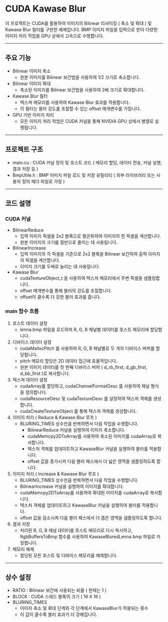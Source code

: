 # CUDA Kawase Blur 
이 프로젝트는 CUDA를 활용하여 이미지의 Bilinear 리사이징 ( 축소 및 확대 ) 및 Kawase Blur 필터를 구현한 예제입니다. 
BMP 이미지 파일을 입력으로 받아 다양한 이미지 처리 작업을 GPU 상에서 고속으로 수행합니다. 


---

## 주요 기능
- Bilinear 이미지 축소
  - 원본 이미지를 Bilinear 보간법을 사용하여 1/2 크기로 축소합니다.  
- Bilinear 이미지 확대
  - 축소된 이미지를 Bilinear 보간법을 사용하여 2배 크기로 확대합니다. 
- Kawase Blur 필터
  - 텍스쳐 메모리를 사용하여 Kawase Blur 효과를 적용합니다.
  - 이 필터는 블러 강도를 조절할 수 있는 offset 매개변수를 가집니다.
- GPU 기반 이미지 처리
  - 모든 이미지 처리 작업은 CUDA 커널을 통해 NVIDIA GPU 상에서 병렬로 실행됩니다.


---

## 프로젝트 구조
- main.cu : CUDA 커널 정의 및 호스트 코드 ( 메모리 할당, 데이터 전송, 커널 실행, 결과 저장 등 )
- BmpUtile.h : BMP 이미지 파일 로드 및 저장 유틸리티 ( 외부 라이브러리 또는 사용자 정의 헤더 파일로 가정 )


---

## 코드 설명
### CUDA 커널
- BilinearReduce
  - 입력 이미지 픽셀을 2x2 블록으로 평균화하여 이미지의 한 픽셀을 계산합니다.
  - 원본 이미지의 크기를 절반으로 줄이는 데 사용됩니다.
- BilinearIncrease
  - 입력 이미지의 각 픽셀을 기준으로 2x2 블록을 Bilinear 보간하여 출력 이미지의 픽셀을 계산합니다.
  - 이미지 크기를 두배로 늘리는 데 사용됩니다.
- Kawase Blur
  - cudaTextureObject_t 을 사용하여 텍스처 메모리에서 주변 픽셀을 샘플링합니다.
  - offset 매개변수를 통해 블러의 강도를 조절합니다.
  - offset이 클수록 더 강한 블러 효과를 줍니다.

### main 함수 흐름
1. 호스트 데이터 설정
   - lenna.bmp 파일을 로드하여 R, G, B 채널별 데이터를 호스트 메모리에 할당합니다. 
2. 디바이스 데이터 설정
   - cudaMallocPitch 를 사용하여 R, G, B 채널별로 두 개의 디바이스 버퍼를 할당합니다.
   - pitch 메모리 할당은 2D 데이터 접근에 효율적입니다.
   - 원본 이미지 데이터를 첫 번째 디바이스 버퍼 ( d_rb_first, d_gb_first, d_bb_first )로 복사합니다.  
3. 텍스쳐 데이터 설정
   - cudaArray를 할당하고, cudaChannelFormatDesc 를 사용하여 채널 형식을 정의합니다.
   - cudaResourceDesc 및 cudaTextureDesc 를 설정하여 텍스처 객체를 생성합니다.
   - cudaCreateTextureObject 를 통해 텍스처 객체를 생성합니다. 
4. 이미지 처리 ( Reduce & Kawase Blur 루프 )
   - BLURING_TIMES 상수만큼 반복하면서 다음 작업을 수행합니다.
     - BilinearReduce 커널을 실행하여 이미지 축소합니다.
     - cudaMemcpy2DToArray를 사용하여 축소된 이미지를 cudaArray로 복사합니다.
     - 텍스처 객체를 업데이트하고 KawaseBlur 커널을 실행하여 블러를 적용합니다.
     - offset 값을 증가시켜 다음 블러 패스에서 더 넓은 영역을 샘플링하도록 합니다.  
5. 이미지 처리 ( Increase & Kawase Blur 루프 )
    -  BLURING_TIMES 상수만큼 반복하면서 다음 작업을 수행합니다.
      - BilinearIncrease 커널을 실행하여 이미지를 확대합니다.
      - cudaMemcpy2DToArray를 사용하여 확대된 이미지를 cudaArray로 복사합니다.
      - 텍스처 객체를 업데이트하고 KawaseBlur 커널을 실행하여 블러를 적용합니다.
      - offset 값을 감소시켜 다음 블러 패스에서 더 좁은 영역을 샘플링하도록 합니다.  
6. 결과 저장
    - 처리된 R, G, B 채널 데이터를 호스트 메모리로 다시 복사하고, RgbBuffersToBmp 함수를 사용하여 KawaseBluredLenna.bmp 파일로 저장합니다.
7. 메모리 해제
    - 할당된 모든 호스트 및 디바이스 메모리를 해제합니다.


  ---

  ## 상수 설정
  - RATIO : Bilinear 보간에 사용되는 비율 ( 현재는 1 )
  - BLOCK : CUDA 스레드 블록의 크기 ( 16 X 16 )
  - BLURING_TIMES
    -  이미지 축소 및 확대 단계와 각 단계에서 KawaseBlur가 적용되는 횟수
    -  이 값이 클수록 블러 효과가 더 강해집니다.
